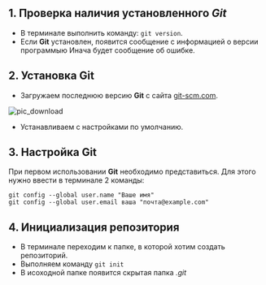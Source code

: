 ## 1. Проверка наличия установленного *Git*

- В терминале выполнить команду: `git version`.
- Если **Git** установлен, появится сообщение с информацией о версии программыю Инача будет сообщение об ошибке.

## 2. Установка **Git**

- Загружаем последнюю версию **Git** с сайта [git-scm.com](https://git-scm.com/downloads).

![pic_download](download.png)

- Устанавливаем с настройками по умолчанию.

## 3. Настройка **Git**

При первом использовании **Git** необходимо представиться. Для этого нужно ввести в терминале 2 команды:
```
git config --global user.name "Ваше имя"
git config --global user.email ваша "почта@example.com"
```
## 4. Инициализация репозитория

- В терминале переходим к папке, в которой хотим создать репозиторий.
- Выполняем команду `git init` 
- В исоходной папке появится скрытая папка *.git*


